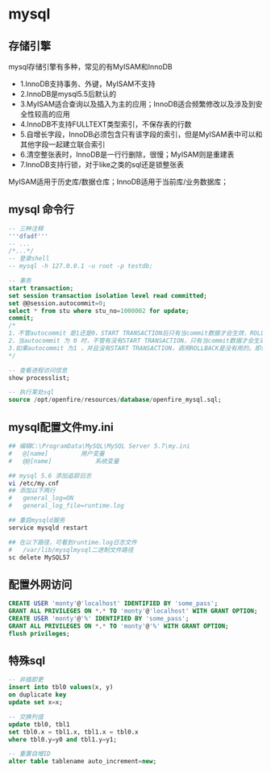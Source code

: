 # mysql

## 存储引擎
mysql存储引擎有多种，常见的有MyISAM和InnoDB
+ 1.InnoDB支持事务、外键，MyISAM不支持
+ 2.InnoDB是mysql5.5后默认的
+ 3.MyISAM适合查询以及插入为主的应用；InnoDB适合频繁修改以及涉及到安全性较高的应用
+ 4.InnoDB不支持FULLTEXT类型索引，不保存表的行数
+ 5.自增长字段，InnoDB必须包含只有该字段的索引，但是MyISAM表中可以和其他字段一起建立联合索引
+ 6.清空整张表时，InnoDB是一行行删除，很慢；MyISAM则是重建表
+ 7.InnoDB支持行锁，对于like之类的sql还是锁整张表

MyISAM适用于历史库/数据仓库；InnoDB适用于当前库/业务数据库；

## mysql 命令行
```sql
-- 三种注释
'''dfadf'''
-- ...
/*...*/
-- 登录shell
-- mysql -h 127.0.0.1 -u root -p testdb;

-- 事务
start transaction;
set session transaction isolation level read committed;
set @@session.autocommit=0;
select * from stu where stu_no=1000002 for update;
commit;
/*
1、不管autocommit 是1还是0，START TRANSACTION后只有当commit数据才会生效，ROLLBACK后就会回滚。
2、当autocommit 为 0 时，不管有没有START TRANSACTION，只有当commit数据才会生效，ROLLBACK后就会回滚。
3.如果autocommit 为1 ，并且没有START TRANSACTION，调用ROLLBACK是没有用的。即便设置了SAVEPOINT。
*/

-- 查看进程访问信息
show processlist;

-- 执行某处sql
source /opt/openfire/resources/database/openfire_mysql.sql;
```

## mysql配置文件my.ini
```sh
## 编辑C:\ProgramData\MySQL\MySQL Server 5.7\my.ini
#   @[name]			用户变量
#   @@[name]			系统变量

## mysql 5.6 添加追踪日志
vi /etc/my.cnf
## 添加以下两行
#   general_log=ON
#   general_log_file=runtime.log

## 重启mysqld服务
service mysqld restart

## 在以下路径，可看到runtime.log日志文件
#   /var/lib/mysqlmysql二进制文件路径
sc delete MySQL57
```

## 配置外网访问
```sql
CREATE USER 'monty'@'localhost' IDENTIFIED BY 'some_pass';
GRANT ALL PRIVILEGES ON *.* TO 'monty'@'localhost' WITH GRANT OPTION;
CREATE USER 'monty'@'%' IDENTIFIED BY 'some_pass';
GRANT ALL PRIVILEGES ON *.* TO 'monty'@'%' WITH GRANT OPTION;
flush privileges;
```

## 特殊sql
```sql
-- 非插即更
insert into tbl0 values(x, y)
on duplicate key 
update set x=x;

-- 交换列值
update tbl0, tbl1
set tbl0.x = tbl1.x, tbl1.x = tbl0.x
where tbl0.y=y0 and tbl1.y=y1;

-- 重置自增ID
alter table tablename auto_increment=new;
```